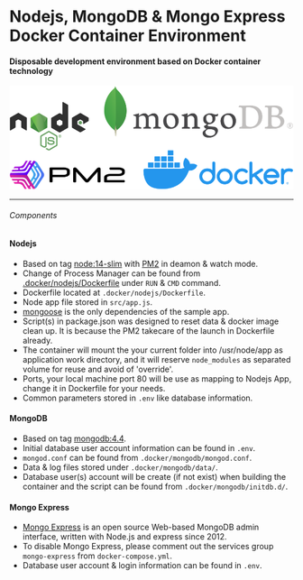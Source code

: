 # Nodejs, MongoDB & Mongo Express Docker Container Environment
#### Disposable development environment based on Docker container technology

![](../logo-nodejs-mongodb-pm2-docker.png)

---
###### Components
#### Nodejs
- Based on tag [node:14-slim](https://hub.docker.com/_/node?tab=tags&page=1&ordering=last_updated&name=14-slim "14-slim") with [PM2](https://pm2.keymetrics.io/) in deamon & watch mode.
- Change of Process Manager can be found from [.docker/nodejs/Dockerfile](.docker/nodejs/Dockerfile "nodejs-mongo-mongoexpress/.docker/nodejs/Dockerfile") under `RUN` & `CMD` command.
- Dockerfile located at `.docker/nodejs/Dockerfile`.
- Node app file stored in `src/app.js`.
- [mongoose](https://mongoosejs.com/) is the only dependencies of the sample app.
- Script(s) in package.json was designed to reset data & docker image clean up. It is because the PM2 takecare of the launch in Dockerfile already.
- The container will mount the your current folder into /usr/node/app as application work directory, and it will reserve `node_modules` as separated volume for reuse and avoid of 'override'.
- Ports, your local machine port 80 will be use as mapping to Nodejs App, change it in Dockerfile for your needs.
- Common parameters stored in `.env` like database information.

#### MongoDB
- Based on tag [mongodb:4.4](https://hub.docker.com/layers/mongo/library/mongo/4.4/images/sha256-8f2c9016beb50c2972e54c732d8dc24fb332360104b9e71767af9c4e71c1348e?context=explore).
- Initial database user account information can be found in `.env`.
- `mongod.conf` can be found from `.docker/mongodb/mongod.conf`.
- Data & log files stored under `.docker/mongodb/data/`.
- Database user(s) account will be create (if not exist) when building the container and the script can be found from `.docker/mongodb/initdb.d/`.

#### Mongo Express
- [Mongo Express](https://github.com/mongo-express) is an open source Web-based MongoDB admin interface, written with Node.js and express since 2012.
- To disable Mongo Express, please comment out the services group `mongo-express` from `docker-compose.yml`.
- Database user account & login information can be found in `.env`.
